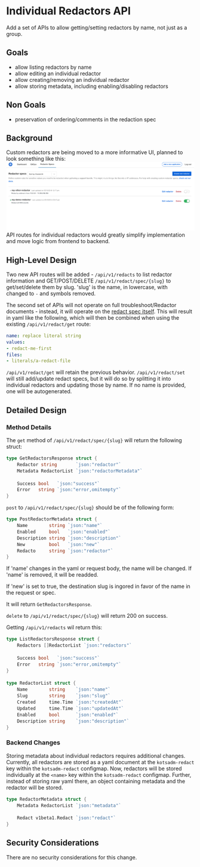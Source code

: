 # Individual Redactors API

Add a set of APIs to allow getting/setting redactors by name, not just as a group.

## Goals

- allow listing redactors by name
- allow editing an individual redactor
- allow creating/removing an individual redactor
- allow storing metadata, including enabling/disabling redactors

## Non Goals

- preservation of ordering/comments in the redaction spec

## Background

Custom redactors are being moved to a more informative UI, planned to look something like this:
![](./images/redactors-api-spec-list.png)
API routes for individual redactors would greatly simplify implementation and move logic from frontend to backend.


## High-Level Design

Two new API routes will be added - `/api/v1/redacts` to list redactor information and GET/POST/DELETE `/api/v1/redact/spec/{slug}` to get/set/delete them by slug.
'slug' is the name, in lowercase, with ` ` changed to `-` and symbols removed.

The second set of APIs will not operate on full troubleshoot/Redactor documents - instead, it will operate on the [redact spec itself](https://github.com/replicatedhq/troubleshoot/blob/8f594e876470fa72c6fb0389e8f89fabcde9e017/pkg/apis/troubleshoot/v1beta1/redact_shared.go#L8-L16).
This will result in yaml like the following, which will then be combined when using the existing `/api/v1/redact/get` route:
```yaml
name: replace literal string
values:
- redact-me-first
files:
- literals/a-redact-file
```

`/api/v1/redact/get` will retain the previous behavior. `/api/v1/redact/set` will still add/update redact specs, but it will do so by splitting it into individual redactors and updating those by name.
If no name is provided, one will be autogenerated.

## Detailed Design

### Method Details

The `get` method of `/api/v1/redact/spec/{slug}` will return the following struct:
```go
type GetRedactorsResponse struct {
	Redactor string       `json:"redactor"`
    Metadata RedactorList `json:"redactorMetadata"`

	Success bool   `json:"success"`
	Error   string `json:"error,omitempty"`
}
```

`post` to `/api/v1/redact/spec/{slug}` should be of the following form:
```go
type PostRedactorMetadata struct {
	Name        string `json:"name"`
	Enabled     bool   `json:"enabled"`
	Description string `json:"description"`
    New         bool   `json:"new"`
    Redacto     string `json:"redactor"`
}
```

If 'name' changes in the yaml or request body, the name will be changed.
If 'name' is removed, it will be readded.

If 'new' is set to true, the destination slug is ingored in favor of the name in the request or spec.

It will return `GetRedactorsResponse`.

`delete` to `/api/v1/redact/spec/{slug}` will return 200 on success.

Getting `/api/v1/redacts` wil return this:

```go
type ListRedactorsResponse struct {
	Redactors []RedactorList `json:"redactors"`

	Success bool   `json:"success"`
	Error   string `json:"error,omitempty"`
}

type RedactorList struct {
	Name        string    `json:"name"`
	Slug        string    `json:"slug"`
	Created     time.Time `json:"createdAt"`
	Updated     time.Time `json:"updatedAt"`
	Enabled     bool      `json:"enabled"`
	Description string    `json:"description"`
}
```

### Backend Changes

Storing metadata about individual redactors requires additional changes.
Currently, all redactors are stored as a yaml document at the `kotsadm-redact` key within the `kotsadm-redact` configmap.
Now, redactors will be stored individually at the `<name>` key within the `kotsadm-redact` configmap.
Further, instead of storing raw yaml there, an object containing metadata and the redactor will be stored.

```go
type RedactorMetadata struct {
	Metadata RedactorList `json:"metadata"`

	Redact v1beta1.Redact `json:"redact"`
}
```

## Security Considerations

There are no security considerations for this change.
